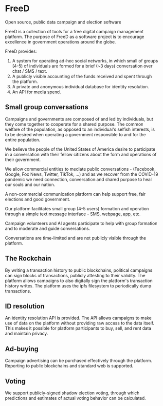 # FreeD
Open source, public data campaign and election software

FreeD is a collection of tools for a free digital campaign management platform.
The purpose of FreeD as a software project is to encourage excellence in government operations around the globe.

FreeD provides:
   1. A system for operating ad-hoc social networks, in which small of groups (4-5) of individuals are formed for a brief (~3 days) conversation over chat / SMS / text. 
   2. A publicly visible accounting of the funds received and spent through the platform.
   3. A private and anonymous individual database for identity resolution.
   4. An API for media spend.

## Small group conversations
Campaigns and governments are composed of and led by individuals, but they come together to cooperate for a shared purpose.
The common welfare of the population, as opposed to an individual's selfish interests, is to be desired when operating a government responsible to and for the entire population.  
<!-- It's essential for a society to have a fair and impartial government, so that individuals are free to act in their own interest and prosperity can be secured.-->

We believe the people of the United States of America desire to participate in a conversation with their fellow citizens about the form and operations of their government.

We allow commercial entities to mediate public conversations - (Facebook, Google, Fox News, Twitter, TikTok, ...) and as we recover from the COVID-19 pandemic we need connection, conversation and shared purpose to heal our souls and our nation.

A non-commercial communication platform can help support free, fair elections and good government.

Our platform facilitates small group (4-5 users) formation and operation through a simple text message interface - SMS, webpage, app, etc.

Campaign volunteers and AI agents participate to help with group formation and to moderate and guide conversations.   

Conversations are time-limited and are not publicly visible through the platform.

## The Rockchain
By writing a transaction history to public blockchains, political campaigns can sign blocks of transactions, publicly attesting to their validity.
The platform allows campaigns to also digitally sign the platform's transaction history writes.
The platform uses the ipfs filesystem to periodically dump transactions.

## ID resolution
An identity resolution API is provided.
The API allows campaigns to make use of data on the platform without providing raw access to the data itself.
This makes it possible for platform participants to buy, sell, and rent data and maintain privacy.

## Ad-buying
Campaign advertising can be purchased effectively through the platform.
Reporting to public blockchains and standard web is supported.

## Voting
We support publicly-signed shadow election voting, through which predictions and estimates of actual voting behavior can be calculated. 
  



